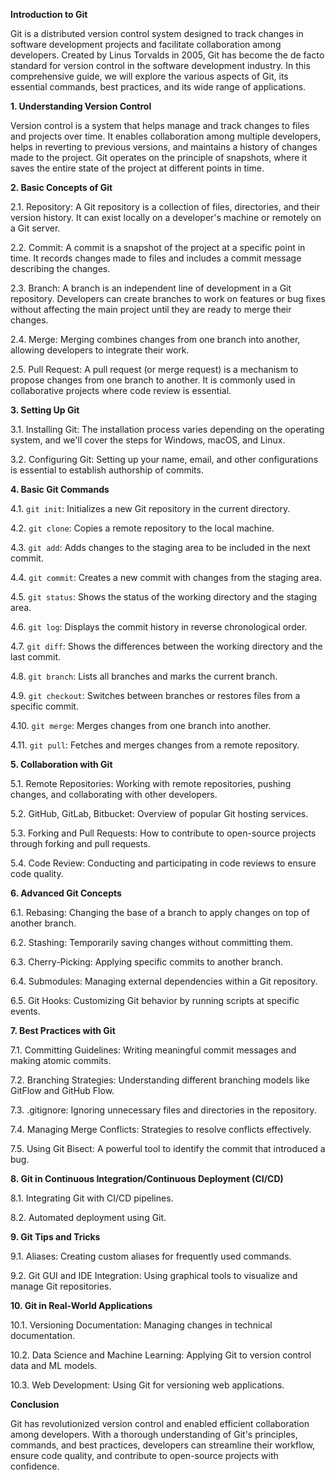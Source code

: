 **Introduction to Git**

Git is a distributed version control system designed to track changes in software development projects and facilitate collaboration among developers. Created by Linus Torvalds in 2005, Git has become the de facto standard for version control in the software development industry. In this comprehensive guide, we will explore the various aspects of Git, its essential commands, best practices, and its wide range of applications.

**1. Understanding Version Control**

Version control is a system that helps manage and track changes to files and projects over time. It enables collaboration among multiple developers, helps in reverting to previous versions, and maintains a history of changes made to the project. Git operates on the principle of snapshots, where it saves the entire state of the project at different points in time.

**2. Basic Concepts of Git**

2.1. Repository: A Git repository is a collection of files, directories, and their version history. It can exist locally on a developer's machine or remotely on a Git server.

2.2. Commit: A commit is a snapshot of the project at a specific point in time. It records changes made to files and includes a commit message describing the changes.

2.3. Branch: A branch is an independent line of development in a Git repository. Developers can create branches to work on features or bug fixes without affecting the main project until they are ready to merge their changes.

2.4. Merge: Merging combines changes from one branch into another, allowing developers to integrate their work.

2.5. Pull Request: A pull request (or merge request) is a mechanism to propose changes from one branch to another. It is commonly used in collaborative projects where code review is essential.

**3. Setting Up Git**

3.1. Installing Git: The installation process varies depending on the operating system, and we'll cover the steps for Windows, macOS, and Linux.

3.2. Configuring Git: Setting up your name, email, and other configurations is essential to establish authorship of commits.

**4. Basic Git Commands**

4.1. `git init`: Initializes a new Git repository in the current directory.

4.2. `git clone`: Copies a remote repository to the local machine.

4.3. `git add`: Adds changes to the staging area to be included in the next commit.

4.4. `git commit`: Creates a new commit with changes from the staging area.

4.5. `git status`: Shows the status of the working directory and the staging area.

4.6. `git log`: Displays the commit history in reverse chronological order.

4.7. `git diff`: Shows the differences between the working directory and the last commit.

4.8. `git branch`: Lists all branches and marks the current branch.

4.9. `git checkout`: Switches between branches or restores files from a specific commit.

4.10. `git merge`: Merges changes from one branch into another.

4.11. `git pull`: Fetches and merges changes from a remote repository.

**5. Collaboration with Git**

5.1. Remote Repositories: Working with remote repositories, pushing changes, and collaborating with other developers.

5.2. GitHub, GitLab, Bitbucket: Overview of popular Git hosting services.

5.3. Forking and Pull Requests: How to contribute to open-source projects through forking and pull requests.

5.4. Code Review: Conducting and participating in code reviews to ensure code quality.

**6. Advanced Git Concepts**

6.1. Rebasing: Changing the base of a branch to apply changes on top of another branch.

6.2. Stashing: Temporarily saving changes without committing them.

6.3. Cherry-Picking: Applying specific commits to another branch.

6.4. Submodules: Managing external dependencies within a Git repository.

6.5. Git Hooks: Customizing Git behavior by running scripts at specific events.

**7. Best Practices with Git**

7.1. Committing Guidelines: Writing meaningful commit messages and making atomic commits.

7.2. Branching Strategies: Understanding different branching models like GitFlow and GitHub Flow.

7.3. .gitignore: Ignoring unnecessary files and directories in the repository.

7.4. Managing Merge Conflicts: Strategies to resolve conflicts effectively.

7.5. Using Git Bisect: A powerful tool to identify the commit that introduced a bug.

**8. Git in Continuous Integration/Continuous Deployment (CI/CD)**

8.1. Integrating Git with CI/CD pipelines.

8.2. Automated deployment using Git.

**9. Git Tips and Tricks**

9.1. Aliases: Creating custom aliases for frequently used commands.

9.2. Git GUI and IDE Integration: Using graphical tools to visualize and manage Git repositories.

**10. Git in Real-World Applications**

10.1. Versioning Documentation: Managing changes in technical documentation.

10.2. Data Science and Machine Learning: Applying Git to version control data and ML models.

10.3. Web Development: Using Git for versioning web applications.

**Conclusion**

Git has revolutionized version control and enabled efficient collaboration among developers. With a thorough understanding of Git's principles, commands, and best practices, developers can streamline their workflow, ensure code quality, and contribute to open-source projects with confidence.
